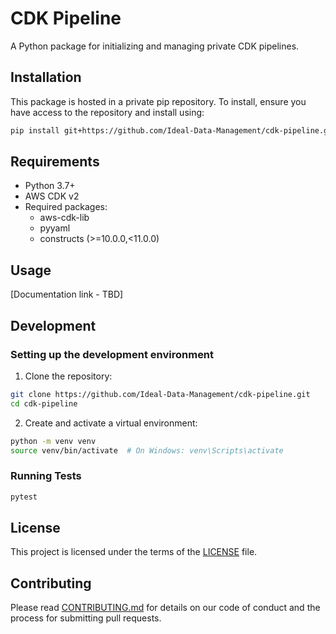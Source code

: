 # CDK Pipeline

A Python package for initializing and managing private CDK pipelines.

## Installation

This package is hosted in a private pip repository. To install, ensure you have access to the repository and install using:

```bash
pip install git+https://github.com/Ideal-Data-Management/cdk-pipeline.git@master
```

## Requirements

- Python 3.7+
- AWS CDK v2
- Required packages:
  - aws-cdk-lib
  - pyyaml
  - constructs (>=10.0.0,<11.0.0)

## Usage

[Documentation link - TBD]

## Development

### Setting up the development environment

1. Clone the repository:

```bash
git clone https://github.com/Ideal-Data-Management/cdk-pipeline.git
cd cdk-pipeline
```

2. Create and activate a virtual environment:

```bash
python -m venv venv
source venv/bin/activate  # On Windows: venv\Scripts\activate
```

### Running Tests

```bash
pytest
```

## License

This project is licensed under the terms of the [LICENSE](LICENSE) file.

## Contributing

Please read [CONTRIBUTING.md](CONTRIBUTING.md) for details on our code of conduct and the process for submitting pull requests.
